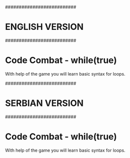 ##########################
#     ENGLISH VERSION    #
##########################


# Code Combat - while(true)

With help of the game you will learn basic syntax for loops.





##########################
#     SERBIAN VERSION    #
##########################

# Code Combat - while(true)

With help of the game you will learn basic syntax for loops.
